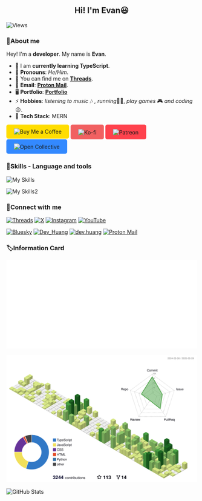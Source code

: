 <h2 align="center">Hi! I'm Evan😃</h2>

<!--Keep Old Username-->
![Views](https://count.getloli.com/get/@Dev-Huang1.github.readme)

### 👋About me

Hey! I'm a **developer**. My name is **Evan**.
- 🌱 I am **currently learning TypeScript**.
- 🤗 **Pronouns**: *He/Him*.
- 💬 You can find me on [**Threads**](https://threads.com/@evan.tech).
- 📧 **Email**: [**Proton Mail**](mailto:evan.huang000@proton.me).
- 🖥️ **Portfolio**: [**Portfolio**](https://e.xyehr.cn)
- ⚡ **Hobbies**: *listening to music* 🎶 *, running*🏃🏻, *play games* 🎮 *and coding*😉.
- 🧩 **Tech Stack**: MERN

<p align="left">

<a href="https://www.buymeacoffee.com/Dev.Huang" target="_blank" style="background-color: #FFDD00; padding: 10px 20px; display: inline-block; border-radius: 5px; text-decoration: none;">
  <img src="https://img.shields.io/badge/Buy%20Me%20a%20Coffee-FFDD00?style=for-the-badge&logo=buy-me-a-coffee&logoColor=black" alt="Buy Me a Coffee"></a>

<a href="https://ko-fi.com/dev_huang" target="_blank" style="background-color: #F16061; padding: 10px 20px; display: inline-block; border-radius: 5px; text-decoration: none;">
  <img src="https://img.shields.io/badge/Ko--fi-29ABE0?style=for-the-badge&logo=ko-fi&logoColor=white" alt="Ko-fi" style="vertical-align: middle;"></a>

<a href="https://www.patreon.com/Dev-Huang" target="_blank" style="background-color: #FF424D; padding: 10px 20px; display: inline-block; border-radius: 5px; text-decoration: none;">
  <img src="https://img.shields.io/badge/Patreon-000000?style=for-the-badge&logo=patreon&logoColor=white" alt="Patreon" style="vertical-align: middle;"></a>

<a href="https://opencollective.com/dev-huang" target="_blank" style="background-color: #3389FF; padding: 10px 20px; display: inline-block; border-radius: 5px; text-decoration: none;">
  <img src="https://img.shields.io/badge/Open%20Collective-3389FF?style=for-the-badge&logo=open-collective&logoColor=white" alt="Open Collective" style="vertical-align: middle;"></a>

</p>

### 🔧Skills - Language and tools

![My Skills](https://skills-icons.vercel.app/api/icons?i=nextjs,react,typescript,javascript,tailwindcss,nodejs,python,shadcnui)

![My Skills2](https://skills-icons.vercel.app/api/icons?i=vscode,pycharm,github,vercel,windows,x,markdown,cloudflare)

### 📌Connect with me

<p align="left">
  <a href="https://threads.net/@evan.dev" target="blank"><img src="https://skills-icons.vercel.app/api/icons?i=threads" height="30" width="40" alt="Threads"></a>
<a href="https://x.com/EvanTechDev" target="blank"><img src="https://skills-icons.vercel.app/api/icons?i=x" height="30" width="40" alt="X"></a>
<a href="https://instagram.com/evan.dev" target="blank"><img src="https://upload.wikimedia.org/wikipedia/commons/9/95/Instagram_logo_2022.svg" height="30" width="40" alt="Instagram"></a>
<a href="https://www.youtube.com/@EvanTechDev" target="blank"><img src="https://upload.wikimedia.org/wikipedia/commons/f/fd/YouTube_full-color_icon_%282024%29.svg" height="30" width="37" alt="YouTube"></a>
</p>

<p align="left">
  <a href="https://bsky.app/profile/e.xyehr.cn" target="blank"><img src="https://upload.wikimedia.org/wikipedia/commons/7/7a/Bluesky_Logo.svg" height="30" width="37" alt="Bluesky"></a>
<a href="https://t.me/@EvanTechDev" target="blank"><img src="https://upload.wikimedia.org/wikipedia/commons/8/83/Telegram_2019_Logo.svg" height="30" width="40" alt="Dev_Huang"></a>
  <a href="https://discord.com/invite/xCeAQ3RS" target="blank"><img src="https://cdn.xyehr.cn/images/svg/discord.svg" height="30" width="40" alt="dev.huang"></a>
  <a href="mailto:evan.huang000@proton.me" target="blank"><img src="https://cdn.xyehr.cn/images/svg/Proton-Mail.svg" height="30" width="40" alt="Proton Mail"></a>
</p>


### 🏷Information Card
![Info](m.svg)

![History](/profile-3d-contrib/profile-green-animate.svg)

![GitHub Stats](https://github-readme-stats.vercel.app/api?username=EvanTechDev&show_icons=true&hide_title=false&hide_border=true&theme=auto/)

<!--![Streak Stats](https://github-readme-streak-stats.herokuapp.com/?user=EvanTechDev)-->

<!--Thanks for watching😄-->
